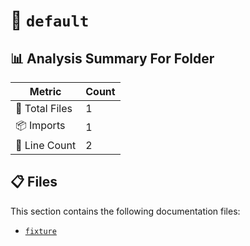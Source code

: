 # 📁 `default`

## 📊 Analysis Summary For Folder

| Metric | Count |
|--------|-------|
| 📁 Total Files | 1 |
| 📦 Imports | 1 |
| 🔢 Line Count | 2 |


## 📋 Files

This section contains the following documentation files:

- [`fixture`](./fixture.md)